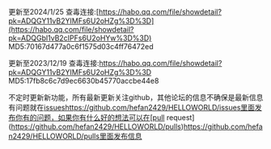 
更新至2024/1/25 
查毒连接:[https://habo.qq.com/file/showdetail?pk=ADQGY11vB2YIMFs6U2oHZg%3D%3D](https://habo.qq.com/file/showdetail?pk=ADQGbl1vB2cIPFs6U2oHYw%3D%3D)
MD5:70167d477a0c6f1575d03c4ff76472ed

更新至2023/12/19 
查毒连接:https://habo.qq.com/file/showdetail?pk=ADQGY11vB2YIMFs6U2oHZg%3D%3D
MD5:17fb8c6c7d9ec6630b45770accbe44e8

不定时更新新功能，所有最新更新关注github，其他论坛的信息不确保是最新信息
有问题就在[issues](https://github.com/hefan2429/HELLOWORLD/issues)https://github.com/hefan2429/HELLOWORLD/issues里面发布你有的问题，如果你有什么好的想法可以在[pull request](https://github.com/hefan2429/HELLOWORLD/pulls)https://github.com/hefan2429/HELLOWORLD/pulls里面发布信息
